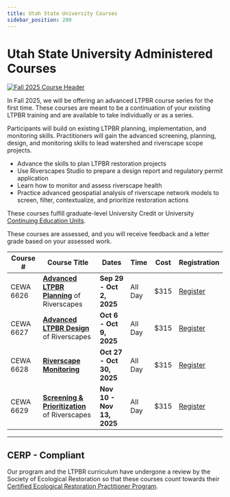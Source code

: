 ```yaml
---
title: Utah State University Courses
sidebar_position: 200
---
```


# Utah State University Administered Courses

[![Fall 2025 Course Header](/img/courses/fall%202025%20uni%20course%20header.jpg)](/workshops/2025/USU)

In Fall 2025, we will be offering an advanced LTPBR course series for the first time. These courses are meant to be a continuation of your existing LTPBR training and are available to take individually or as a series. 

Participants will build on existing LTPBR planning, implementation, and monitoring skills. Practitioners will gain the advanced screening, planning, design, and monitoring skills to lead watershed and riverscape scope projects.  

- Advance the skills to plan LTPBR restoration projects  
- Use Riverscapes Studio to prepare a design report and regulatory permit application  
- Learn how to monitor and assess riverscape health  
- Practice advanced geospatial analysis of riverscape network models to screen, filter, contextualize, and prioritize restoration actions

These courses fulfill graduate-level University Credit or University [Continuing Education Units](https://www.usu.edu/ais/ceu/about).

These courses are assessed, and you will receive feedback and a letter grade based on your assessed work.

| Course #  | Course Title | Dates | Time | Cost | Registration |
| --------- | ------------ | ----- | ---- | ---- | ------------ |
| CEWA 6626 | [**Advanced LTPBR Planning**](https://cpe.usu.edu/search/publicCourseSearchDetails.do?method=load&courseId=1467560) of Riverscapes | **Sep 29 - Oct 2, 2025** | All Day | $315 | [Register](https://cpe.usu.edu/search/publicCourseSearchDetails.do?method=load&courseId=1467560) |
| CEWA 6627 | [**Advanced LTPBR Design**](https://cpe.usu.edu/search/publicCourseSearchDetails.do?method=load&courseId=1467562) of Riverscapes | **Oct 6 - Oct 9, 2025** | All Day | $315 | [Register](https://cpe.usu.edu/search/publicCourseSearchDetails.do?method=load&courseId=1467562) |
| CEWA 6628 | [**Riverscape Monitoring**](https://cpe.usu.edu/search/publicCourseSearchDetails.do?method=load&courseId=1467564) | **Oct 27 - Oct 30, 2025** | All Day | $315 | [Register](https://cpe.usu.edu/search/publicCourseSearchDetails.do?method=load&courseId=1467564) |
| CEWA 6629 | [**Screening & Prioritization**](https://cpe.usu.edu/search/publicCourseSearchDetails.do?method=load&courseId=1467566) of Riverscapes | **Nov 10 - Nov 13, 2025** | All Day | $315 | [Register](https://cpe.usu.edu/search/publicCourseSearchDetails.do?method=load&courseId=1467566) |

---

## CERP - Compliant

Our program and the LTPBR curriculum have undergone a review by the Society of Ecological Restoration so that these courses count towards their [Certified Ecological Restoration Practitioner Program](https://www.ser.org/page/Certification).

